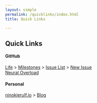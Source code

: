 ```yaml
---
layout: simple
permalink: /quicklinks/index.html
title: Quick Links

---
```


## Quick Links

#### GitHub
[Life] > [Milestones] > [Issue List] > [New Issue]  
[Neural Overload]
  
#### Personal
[ninokierulf.io] > [Blog]




[Life]: https://github.com/ninokierulf/Life
[Milestones]: https://github.com/ninokierulf/Life/milestones
[Issue List]: https://github.com/ninokierulf/Life/issues
[New Issue]: https://github.com/ninokierulf/Life/issues/new

[Neural Overload]: https://github.com/ninokierulf/NeuralOverload

[ninokierulf.io]: https://ninokierulf.github.io
[Blog]: https://ninokierulf.github.io/blog